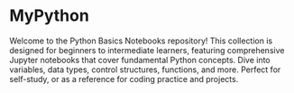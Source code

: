 # MyPython
Welcome to the Python Basics Notebooks repository! This collection is designed for beginners to intermediate learners, featuring comprehensive Jupyter notebooks that cover fundamental Python concepts. Dive into variables, data types, control structures, functions, and more. Perfect for self-study, or as a reference for coding practice and projects.
